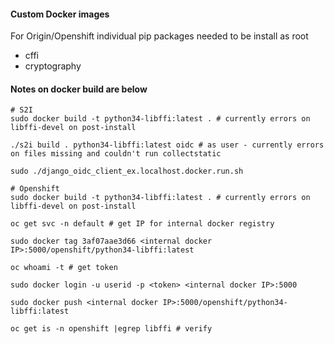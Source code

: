 #### Custom Docker images ####

For Origin/Openshift individual pip packages needed to be install as root

- cffi
- cryptography

#### Notes on docker build are below ####

```
# S2I
sudo docker build -t python34-libffi:latest . # currently errors on libffi-devel on post-install

./s2i build . python34-libffi:latest oidc # as user - currently errors on files missing and couldn't run collectstatic

sudo ./django_oidc_client_ex.localhost.docker.run.sh

# Openshift
sudo docker build -t python34-libffi:latest . # currently errors on libffi-devel on post-install

oc get svc -n default # get IP for internal docker registry

sudo docker tag 3af07aae3d66 <internal docker IP>:5000/openshift/python34-libffi:latest

oc whoami -t # get token

sudo docker login -u userid -p <token> <internal docker IP>:5000

sudo docker push <internal docker IP>:5000/openshift/python34-libffi:latest

oc get is -n openshift |egrep libffi # verify

```
